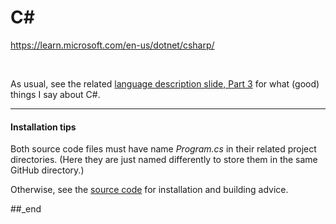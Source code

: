 # C#

https://learn.microsoft.com/en-us/dotnet/csharp/

<br/>

As usual, see the related [language description slide, Part 3](https://github.com/practicalcomputerscience/MicrobenchmarkGPHLlanguages/tree/main/01%20-%20presentation%20slides#overview-slides) for what (good) things I say about C#.

---

#### Installation tips

Both source code files must have name _Program.cs_ in their related project directories. (Here they are just named differently to store them in the same GitHub directory.)

Otherwise, see the [source code](https://github.com/practicalcomputerscience/MicrobenchmarkGPHLlanguages/blob/main/03%20-%20source%20code/01%20-%20imperative%20languages/C%23/random_bitstring_and_flexible_password_generator.cs) for installation and building advice.

##_end

